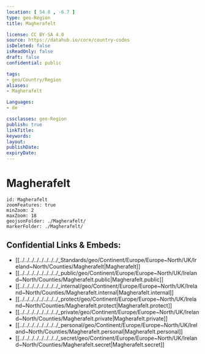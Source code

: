 ```yaml
---
location: [ 54.8 , -6.7 ] 
type: geo-Region
title: Magherafelt

license: CC BY-SA 4.0
source: https://datahub.io/core/country-codes
isDeleted: false
isReadOnly: false
draft: false
confidential: public

tags:
- geo/Country/Region
aliases:
- Magherafelt

Languages:
- de

cssclasses: geo-Region
publish: true
linkTitle: 
keywords: 
layout: 
publishDate: 
expiryDate: 
---
```


# Magherafelt

```leaflet
id: Magherafelt
zoomFeatures: true 
minZoom: 2 
maxZoom: 18
geojsonFolder: ./Magherafelt/
markerFolder: ./Magherafelt/
```


## Confidential Links & Embeds: 
- [[../../../../../../../../_Standards/geo/Continent/Europe/Europe~North/UK/Ireland~North/Counties/Magherafelt|Magherafelt]] 
- [[../../../../../../../../_public/geo/Continent/Europe/Europe~North/UK/Ireland~North/Counties/Magherafelt.public|Magherafelt.public]] 
- [[../../../../../../../../_internal/geo/Continent/Europe/Europe~North/UK/Ireland~North/Counties/Magherafelt.internal|Magherafelt.internal]] 
- [[../../../../../../../../_protect/geo/Continent/Europe/Europe~North/UK/Ireland~North/Counties/Magherafelt.protect|Magherafelt.protect]] 
- [[../../../../../../../../_private/geo/Continent/Europe/Europe~North/UK/Ireland~North/Counties/Magherafelt.private|Magherafelt.private]] 
- [[../../../../../../../../_personal/geo/Continent/Europe/Europe~North/UK/Ireland~North/Counties/Magherafelt.personal|Magherafelt.personal]] 
- [[../../../../../../../../_secret/geo/Continent/Europe/Europe~North/UK/Ireland~North/Counties/Magherafelt.secret|Magherafelt.secret]] 

